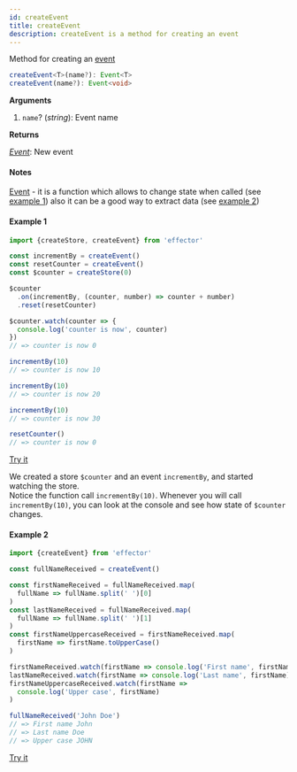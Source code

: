 ```yaml
---
id: createEvent
title: createEvent
description: createEvent is a method for creating an event
---
```


Method for creating an [event](./Event.md)

```ts
createEvent<T>(name?): Event<T>
createEvent(name?): Event<void>
```

**Arguments**

1. `name`? (_string_): Event name

**Returns**

[_Event_](./Event.md): New event

#### Notes

[Event](./Event.md) - it is a function which allows to change state when called (see [example 1](#example-1)) also it can be a good way to extract data (see [example 2](#example-2))

#### Example 1

```js
import {createStore, createEvent} from 'effector'

const incrementBy = createEvent()
const resetCounter = createEvent()
const $counter = createStore(0)

$counter
  .on(incrementBy, (counter, number) => counter + number)
  .reset(resetCounter)

$counter.watch(counter => {
  console.log('counter is now', counter)
})
// => counter is now 0

incrementBy(10)
// => counter is now 10

incrementBy(10)
// => counter is now 20

incrementBy(10)
// => counter is now 30

resetCounter()
// => counter is now 0
```

[Try it](https://share.effector.dev/oFkPG4yJ)

We created a store `$counter` and an event `incrementBy`, and started watching the store.<br/>
Notice the function call `incrementBy(10)`. Whenever you will call `incrementBy(10)`, you can look at the console and see how state of `$counter` changes.

#### Example 2

```js
import {createEvent} from 'effector'

const fullNameReceived = createEvent()

const firstNameReceived = fullNameReceived.map(
  fullName => fullName.split(' ')[0]
)
const lastNameReceived = fullNameReceived.map(
  fullName => fullName.split(' ')[1]
)
const firstNameUppercaseReceived = firstNameReceived.map(
  firstName => firstName.toUpperCase()
)

firstNameReceived.watch(firstName => console.log('First name', firstName))
lastNameReceived.watch(firstName => console.log('Last name', firstName))
firstNameUppercaseReceived.watch(firstName =>
  console.log('Upper case', firstName)
)

fullNameReceived('John Doe')
// => First name John
// => Last name Doe
// => Upper case JOHN
```

[Try it](https://share.effector.dev/TJWghQ2z)
